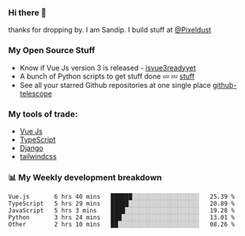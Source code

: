 ### Hi there 👋

thanks for dropping by.
I am Sandip. I build stuff at [@Pixeldust](github.com/pixeldust-in/)

###  **My Open Source Stuff**

 - Know if Vue Js version 3 is released -  [isvue3readyyet](https://github.com/sandiprb/isvue3readyyet)
 - A bunch of Python scripts to get stuff done 💤 💤 [stuff](https://github.com/sandiprb/stuff)
 - See all your starred Github repositories at one single place [github-telescope](https://github.com/sandiprb/github-telescope)



###  **My tools of trade:**
 - [Vue Js](https://github.com/vuejs/vue/)
 - [TypeScript](https://github.com/microsoft/TypeScript)
 - [Django](github.com/django/django)
 - [tailwindcss](https://github.com/tailwindlabs/tailwindcss)


###  📊 **My Weekly development breakdown**
<!--START_SECTION:waka-->
```text
Vue.js       6 hrs 40 mins   ██████░░░░░░░░░░░░░░░░░░░   25.39 % 
TypeScript   5 hrs 29 mins   █████░░░░░░░░░░░░░░░░░░░░   20.89 % 
JavaScript   5 hrs 3 mins    ████░░░░░░░░░░░░░░░░░░░░░   19.28 % 
Python       3 hrs 24 mins   ███░░░░░░░░░░░░░░░░░░░░░░   13.01 % 
Other        2 hrs 10 mins   ██░░░░░░░░░░░░░░░░░░░░░░░   08.26 %
```
<!--END_SECTION:waka-->
